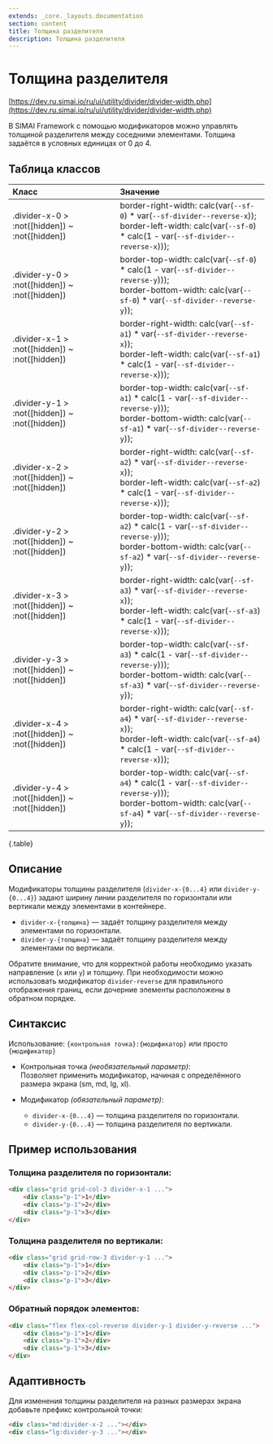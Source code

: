 ```yaml
---
extends: _core._layouts.documentation
section: content
title: Толщина разделителя
description: Толщина разделителя
---
```


# Толщина разделителя

[https://dev.ru.simai.io/ru/ui/utility/divider/divider-width.php](https://dev.ru.simai.io/ru/ui/utility/divider/divider-width.php)

В SIMAI Framework с помощью модификаторов можно управлять толщиной разделителя между соседними элементами. Толщина
задаётся в условных единицах от 0 до 4.

## Таблица классов

| Класс                                        | Значение                                                                                                                                                              |
|:---------------------------------------------|:----------------------------------------------------------------------------------------------------------------------------------------------------------------------|
| .divider-x-0 > :not([hidden]) ~ :not([hidden]) | border-right-width: calc(var(`--sf-0`) * var(``--sf-divider--reverse-x``));<br/> border-left-width: calc(var(`--sf-0`) * calc(1 - var(``--sf-divider--reverse-x``))); |
| .divider-y-0 > :not([hidden]) ~ :not([hidden]) | border-top-width: calc(var(`--sf-0`) * calc(1 - var(``--sf-divider--reverse-y``)));<br/> border-bottom-width: calc(var(`--sf-0`) * var(`--sf-divider--reverse-y`));   |
| .divider-x-1 > :not([hidden]) ~ :not([hidden]) | border-right-width: calc(var(`--sf-a1`) * var(`--sf-divider--reverse-x`));<br/> border-left-width: calc(var(`--sf-a1`) * calc(1 - var(`--sf-divider--reverse-x`)));   |
| .divider-y-1 > :not([hidden]) ~ :not([hidden]) | border-top-width: calc(var(`--sf-a1`) * calc(1 - var(`--sf-divider--reverse-y`)));<br/> border-bottom-width: calc(var(`--sf-a1`) * var(`--sf-divider--reverse-y`));   |
| .divider-x-2 > :not([hidden]) ~ :not([hidden]) | border-right-width: calc(var(`--sf-a2`) * var(`--sf-divider--reverse-x`));<br/> border-left-width: calc(var(`--sf-a2`) * calc(1 - var(`--sf-divider--reverse-x`)));   |
| .divider-y-2 > :not([hidden]) ~ :not([hidden]) | border-top-width: calc(var(`--sf-a2`) * calc(1 - var(`--sf-divider--reverse-y`)));<br/> border-bottom-width: calc(var(`--sf-a2`) * var(`--sf-divider--reverse-y`));   |
| .divider-x-3 > :not([hidden]) ~ :not([hidden]) | border-right-width: calc(var(`--sf-a3`) * var(`--sf-divider--reverse-x`));<br/> border-left-width: calc(var(`--sf-a3`) * calc(1 - var(`--sf-divider--reverse-x`)));   |
| .divider-y-3 > :not([hidden]) ~ :not([hidden]) | border-top-width: calc(var(`--sf-a3`) * calc(1 - var(`--sf-divider--reverse-y`)));<br/> border-bottom-width: calc(var(`--sf-a3`) * var(`--sf-divider--reverse-y`));   |
| .divider-x-4 > :not([hidden]) ~ :not([hidden]) | border-right-width: calc(var(`--sf-a4`) * var(`--sf-divider--reverse-x`));<br/> border-left-width: calc(var(`--sf-a4`) * calc(1 - var(`--sf-divider--reverse-x`)));   |
| .divider-y-4 > :not([hidden]) ~ :not([hidden]) | border-top-width: calc(var(`--sf-a4`) * calc(1 - var(`--sf-divider--reverse-y`)));<br/> border-bottom-width: calc(var(`--sf-a4`) * var(`--sf-divider--reverse-y`));   |
{.table}

## Описание

Модификаторы толщины разделителя (`divider-x-{0...4}` или `divider-y-{0...4}`) задают ширину линии разделителя по
горизонтали или вертикали между элементами в контейнере.

- `divider-x-{толщина}` — задаёт толщину разделителя между элементами по горизонтали.
- `divider-y-{толщина}` — задаёт толщину разделителя между элементами по вертикали.

Обратите внимание, что для корректной работы необходимо указать направление (`x` или `y`) и толщину. При необходимости
можно использовать модификатор `divider-reverse` для правильного отображения границ, если дочерние элементы расположены
в обратном порядке.

## Синтаксис

Использование: `{контрольная точка}:{модификатор}` или просто `{модификатор}`

- Контрольная точка *(необязательный параметр)*:  
  Позволяет применить модификатор, начиная с определённого размера экрана (sm, md, lg, xl).

- Модификатор *(обязательный параметр)*:

    - `divider-x-{0...4}` — толщина разделителя по горизонтали.
    - `divider-y-{0...4}` — толщина разделителя по вертикали.

## Пример использования

### Толщина разделителя по горизонтали:

```html
<div class="grid grid-col-3 divider-x-1 ...">
    <div class="p-1">1</div>
    <div class="p-1">2</div>
    <div class="p-1">3</div>
</div>
```

### Толщина разделителя по вертикали:

```html
<div class="grid grid-row-3 divider-y-1 ...">
    <div class="p-1">1</div>
    <div class="p-1">2</div>
    <div class="p-1">3</div>
</div>
```

### Обратный порядок элементов:

```html
<div class="flex flex-col-reverse divider-y-1 divider-y-reverse ...">
    <div class="p-1">1</div>
    <div class="p-1">2</div>
    <div class="p-1">3</div>
</div>
```

## Адаптивность

Для изменения толщины разделителя на разных размерах экрана добавьте префикс контрольной точки:

```html
<div class="md:divider-x-2 ..."></div>
<div class="lg:divider-y-3 ..."></div>
```
